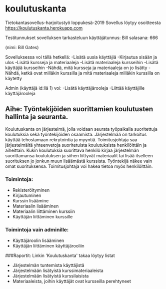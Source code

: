 # koulutuskanta
Tietokantasovellus-harjoitustyö loppukesä-2019 
Sovellus löytyy osoitteesta https://koulutuskanta.herokuapp.com

Testitunnukset sovelluksen tarkasteluun
käyttäjätunnus: Bill 
salasana: 666

(nimi: Bill Gates)

Sovelluksessa voi tällä hetkellä:
-Lisätä uusia käyttäjiä
-Kirjautua sisään ja ulos
-Lisätä kursseja ja materiaaleja
-Lisätä materiaaleja kursseihin
-Lisätä käyttäjiä kursseihin
-Nähdä, mitä kursseja ja materiaaleja on jo lisätty
-Nähdä, ketkä ovat milläkin kurssilla ja mitä materiaaleja milläkin kurssilla on käytetty

Admin (käyttäjä id:llä 1) voi:
-Lisätä käyttäjärooleja
-Liittää käyttäjille käyttäjärooleja

## Aihe: Työntekijöiden suorittamien koulutusten hallinta ja seuranta. 

Koulutuskanta on järjestelmä, jolla voidaan seurata työpaikalla suoritettuja koulutuksia sekä työntekijöiden osaamista. Järjestelmää on tarkoitus käyttää tehostamaan rekrytointia ja myyntiä. Toimitusjohtaja saa järjestelmältä yhteenvetoja suoritetuista koulutuksista henkilöittäin ja aiheittain. Kukin koulutuksia suorittava henkilö kirjaa järjestelmän suorittamansa koulutuksen ja siihen liittyvät materiaalit tai lisää itselleen suorituksen jo jonkun muun lisäämästä kurssista. Työntekijä näkee vain omat suorituksensa. Toimitusjohtaja voi hakea tietoa myös henkilöittäin.

### Toimintoja:
* Rekisteröityminen
* Kirjautuminen
* Kurssin lisäämine
* Materiaalin lisääminen
* Materiaalin liittäminen kurssiin
* Käyttäjän liittäminen kurssille

### Toimintoja vain adminille:
* Käyttäjäroolin lisääminen
* Käyttäjän liittäminen käyttäjärooliin

###Raportit:
Linkin 'Koulutuskanta' takaa löytyy listat
- Järjestelmän tuntemista käyttäjistä
- Järjestelmään lisätyistä kurssimateriaaleista
- Järjestelmään lisätyistä kurssilaisista
- Materiaaleista, joihin käyttäjät ovat kursseilla perehtyneet



